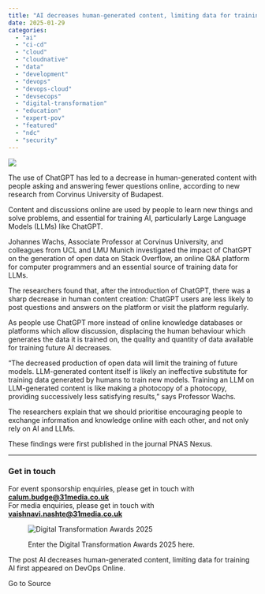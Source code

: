 ```yaml
---
title: "AI decreases human-generated content, limiting data for training AI"
date: 2025-01-29
categories: 
  - "ai"
  - "ci-cd"
  - "cloud"
  - "cloudnative"
  - "data"
  - "development"
  - "devops"
  - "devops-cloud"
  - "devsecops"
  - "digital-transformation"
  - "education"
  - "expert-pov"
  - "featured"
  - "ndc"
  - "security"
---
```


![](https://devopsonline.co.uk/wp-content/uploads/2024/11/AI-webpost-1.jpg)

The use of ChatGPT has led to a decrease in human-generated content with people asking and answering fewer questions online, according to new research from Corvinus University of Budapest.

Content and discussions online are used by people to learn new things and solve problems, and essential for training AI, particularly Large Language Models (LLMs) like ChatGPT.

Johannes Wachs, Associate Professor at Corvinus University, and colleagues from UCL and LMU Munich investigated the impact of ChatGPT on the generation of open data on Stack Overflow, an online Q&A platform for computer programmers and an essential source of training data for LLMs.

The researchers found that, after the introduction of ChatGPT, there was a sharp decrease in human content creation: ChatGPT users are less likely to post questions and answers on the platform or visit the platform regularly.

As people use ChatGPT more instead of online knowledge databases or platforms which allow discussion, displacing the human behaviour which generates the data it is trained on, the quality and quantity of data available for training future AI decreases.

“The decreased production of open data will limit the training of future models. LLM-generated content itself is likely an ineffective substitute for training data generated by humans to train new models. Training an LLM on LLM-generated content is like making a photocopy of a photocopy, providing successively less satisfying results,” says Professor Wachs.

The researchers explain that we should prioritise encouraging people to exchange information and knowledge online with each other, and not only rely on AI and LLMs.

These findings were first published in the journal PNAS Nexus.

* * *

### **Get in touch**

For event sponsorship enquiries, please get in touch with **calum.budge@31media.co.uk**  
For media enquiries, please get in touch with **vaishnavi.nashte@31media.co.uk**

<figure>

![Digital Transformation Awards 2025](https://devopsonline.co.uk/wp-content/uploads/2024/09/DTA_header.png)

<figcaption>

Enter the Digital Transformation Awards 2025 here.

</figcaption>

</figure>

The post AI decreases human-generated content, limiting data for training AI first appeared on DevOps Online.

Go to Source
